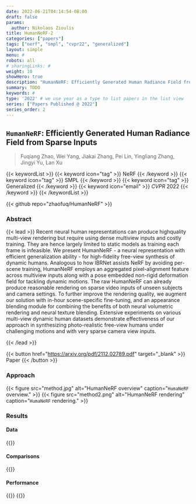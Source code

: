 ```yaml
---
date: 2022-06-21T04:14:54-08:00
draft: false
params:
  author: Nikolaos Zioulis
title: HumanNeRF-2
categories: ["papers"]
tags: ["nerf", "smpl", "cvpr22", "generalized"]
layout: simple
menu: #
robots: all
# sharingLinks: #
weight: 10
showHero: true
description: "HumanNeRF: Efficiently Generated Human Radiance Field from Sparse Inputs"
summary: TODO
keywords: #
type: '2022' # we use year as a type to list papers in the list view
series: ["Papers Published @ 2022"]
series_order: 2
---
```


## `HumanNeRF`: Efficiently Generated Human Radiance Field from Sparse Inputs

> Fuqiang Zhao, Wei Yang, Jiakai Zhang, Pei Lin, Yingliang Zhang, Jingyi Yu, Lan Xu

{{< keywordList >}}
{{< keyword icon="tag" >}} NeRF {{< /keyword >}}
{{< keyword icon="tag" >}} SMPL {{< /keyword >}}
{{< keyword icon="tag" >}} Generalized {{< /keyword >}}
{{< keyword icon="email" >}} *CVPR* 2022 {{< /keyword >}}
{{< /keywordList >}}

{{< github repo="zhaofuq/HumanNeRF" >}}

### Abstract
{{< lead >}}
Recent neural human representations can produce highquality multi-view rendering but require using dense multiview inputs and costly training. They are hence largely limited to static models as training each frame is infeasible. We present HumanNeRF - a neural representation with efficient generalization ability - for high-fidelity free-view synthesis of dynamic humans. Analogous to how IBRNet assists NeRF by avoiding per-scene training, HumanNeRF employs an aggregated pixel-alignment feature across multiview inputs along with a pose embedded non-rigid deformation field for tackling dynamic motions. The raw HumanNeRF can already produce reasonable rendering on sparse video inputs of unseen subjects and camera settings. To further improve the rendering quality, we augment our solution with in-hour scene-specific fine-tuning, and an appearance blending module for combining the benefits of both neural volumetric rendering and neural texture blending. Extensive experiments on various multi-view dynamic human datasets demonstrate effectiveness of our approach in synthesizing photo-realistic free-view humans under challenging motions and with very sparse camera view inputs.

{{< /lead >}}

{{< button href="https://arxiv.org/pdf/2112.02789.pdf" target="_blank" >}}
Paper
{{< /button >}}

### Approach

{{< figure
    src="method.jpg"
    alt="HumanNeRF overview"
    caption="`HumaNeRF` overview."
    >}}
{{< figure
    src="method2.png"
    alt="HumanNeRF rendering"
    caption="`HumaNeRF` rendering."
    >}}

### Results

#### Data
{{<badge label="test" message="Twindom" color="yellowgreen" logo="google" logoColor="white" link="https://drive.google.com/drive/folders/1P3OyAjTNh1V74OSPf0JJ1OnF-E6oklKB" target="_blank">}}

#### Comparisons
{{<badge label="body--NeRF" message="NeuralBody" color="coral" logo="github" link="https://github.com/zju3dv/neuralbody" target="_blank">}}

#### Performance
{{<badge label="train" message="30--90h" color="informational" logo="link" >}}
{{<badge label="train" message="RTX3090" color="informational" logo="link" >}}